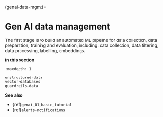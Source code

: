(genai-data-mgmt)=
# Gen AI data management

The first stage is to build an automated ML pipeline for data collection, data preparation, training and evaluation, including:
data collection, data filtering, data processing, labelling, embeddings.

**In this section**

```{toctree}
:maxdepth: 1

unstructured-data
vector-databases
guardrails-data
```

**See also**
- {ref}`genai_01_basic_tutorial`
- {ref}`alerts-notifications`